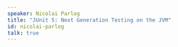 ```yaml
---
speaker: Nicolai Parlog
title: "JUnit 5: Next Generation Testing on the JVM"
id: nicolai-parlog
talk: true
---
```

